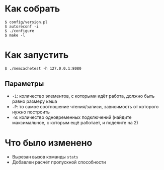 # Как собрать

    $ config/version.pl
	$ autoreconf -i
	$ ./configure
	$ make -l

# Как запустить

    $ ./memcachetest -h 127.0.0.1:8080

## Параметры

 * `-i`: количество элементов, с которыми идёт работа, должно быть равно размеру кэша
 * `-P`: то самое соотношение чтения/записи, зависимость от которого нужно построить
 * `-W`: количество одновременных подключений (найдите максимальное, с которым ещё работает, и поделите на 2)

# Что было изменено

 * Вырезан вызов команды `stats`
 * Добавлен расчёт пропускной способности
